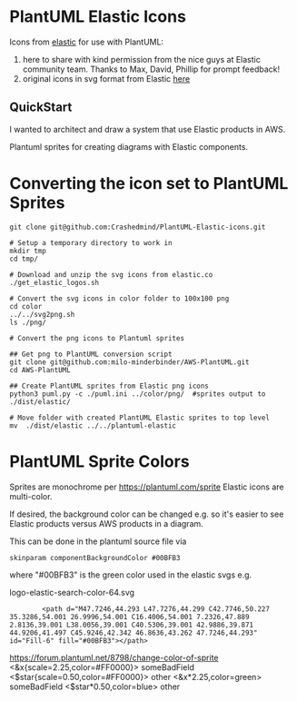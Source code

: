 # PlantUML  Elastic Icons
Icons from [elastic](www.elastic.co) for use with PlantUML:
1. here to share with kind permission from the nice guys at Elastic community team. Thanks to Max, David, Phillip for prompt feedback!
2. original icons in svg format from Elastic [here](https://www.elastic.co/brand) 


## QuickStart










I wanted to architect and draw a system that use Elastic products in AWS.

Plantuml sprites for creating diagrams with Elastic components.



# Converting the icon set to PlantUML Sprites

```
git clone git@github.com:Crashedmind/PlantUML-Elastic-icons.git

# Setup a temporary directory to work in
mkdir tmp
cd tmp/

# Download and unzip the svg icons from elastic.co
./get_elastic_logos.sh

# Convert the svg icons in color folder to 100x100 png
cd color
../../svg2png.sh
ls ./png/

# Convert the png icons to Plantuml sprites

## Get png to PlantUML conversion script
git clone git@github.com:milo-minderbinder/AWS-PlantUML.git
cd AWS-PlantUML

## Create PlantUML sprites from Elastic png icons
python3 puml.py -c ./puml.ini ../color/png/  #sprites output to ./dist/elastic/

# Move folder with created PlantUML Elastic sprites to top level
mv  ./dist/elastic ../../plantuml-elastic

```

# PlantUML Sprite Colors
Sprites are monochrome per https://plantuml.com/sprite
Elastic icons are multi-color.

If desired, the background color can be changed e.g. so it's easier to see Elastic products versus AWS products in a diagram.

This can be done in the plantuml source file via
````
skinparam componentBackgroundColor #00BFB3
````
where "#00BFB3" is the green color used in the elastic svgs e.g.

logo-elastic-search-color-64.svg 
````
        <path d="M47.7246,44.293 L47.7276,44.299 C42.7746,50.227 35.3286,54.001 26.9996,54.001 C16.4006,54.001 7.2326,47.889 2.8136,39.001 L38.0056,39.001 C40.5306,39.001 42.9886,39.871 44.9206,41.497 C45.9246,42.342 46.8636,43.262 47.7246,44.293" id="Fill-6" fill="#00BFB3"></path>
````

https://forum.plantuml.net/8798/change-color-of-sprite
<&x{scale=2.25,color=#FF0000}> someBadField
 <$star{scale=0.50,color=#FF0000}> other
 <&x*2.25,color=green> someBadField
 <$star*0.50,color=blue> other